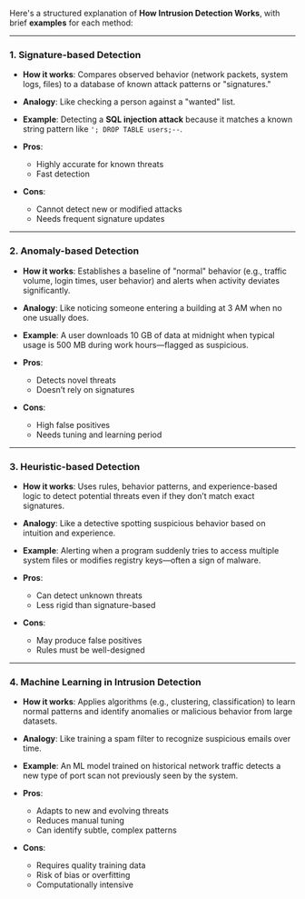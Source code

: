 Here's a structured explanation of **How Intrusion Detection Works**, with brief **examples** for each method:

---

### **1. Signature-based Detection**

* **How it works**:
  Compares observed behavior (network packets, system logs, files) to a database of known attack patterns or "signatures."

* **Analogy**:
  Like checking a person against a "wanted" list.

* **Example**:
  Detecting a **SQL injection attack** because it matches a known string pattern like `'; DROP TABLE users;--`.

* **Pros**:

  * Highly accurate for known threats
  * Fast detection

* **Cons**:

  * Cannot detect new or modified attacks
  * Needs frequent signature updates

---

### **2. Anomaly-based Detection**

* **How it works**:
  Establishes a baseline of "normal" behavior (e.g., traffic volume, login times, user behavior) and alerts when activity deviates significantly.

* **Analogy**:
  Like noticing someone entering a building at 3 AM when no one usually does.

* **Example**:
  A user downloads 10 GB of data at midnight when typical usage is 500 MB during work hours—flagged as suspicious.

* **Pros**:

  * Detects novel threats
  * Doesn’t rely on signatures

* **Cons**:

  * High false positives
  * Needs tuning and learning period

---

### **3. Heuristic-based Detection**

* **How it works**:
  Uses rules, behavior patterns, and experience-based logic to detect potential threats even if they don’t match exact signatures.

* **Analogy**:
  Like a detective spotting suspicious behavior based on intuition and experience.

* **Example**:
  Alerting when a program suddenly tries to access multiple system files or modifies registry keys—often a sign of malware.

* **Pros**:

  * Can detect unknown threats
  * Less rigid than signature-based

* **Cons**:

  * May produce false positives
  * Rules must be well-designed

---

### **4. Machine Learning in Intrusion Detection**

* **How it works**:
  Applies algorithms (e.g., clustering, classification) to learn normal patterns and identify anomalies or malicious behavior from large datasets.

* **Analogy**:
  Like training a spam filter to recognize suspicious emails over time.

* **Example**:
  An ML model trained on historical network traffic detects a new type of port scan not previously seen by the system.

* **Pros**:

  * Adapts to new and evolving threats
  * Reduces manual tuning
  * Can identify subtle, complex patterns

* **Cons**:

  * Requires quality training data
  * Risk of bias or overfitting
  * Computationally intensive
